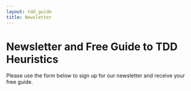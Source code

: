 ```yaml
---
layout: tdd_guide
title: Newsletter
---
```


# Newsletter and Free Guide to TDD Heuristics

Please use the form below to sign up for our newsletter and receive your free guide.

